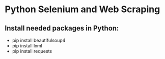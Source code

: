 # Python Selenium and Web Scraping

## Install needed packages in Python:
- pip install beautifulsoup4
- pip install lxml
- pip install requests
